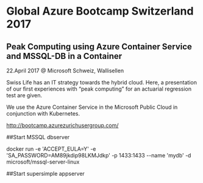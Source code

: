 # Global Azure Bootcamp Switzerland 2017
## Peak Computing using Azure Container Service and MSSQL-DB in a Container

22.April 2017 @ Microsoft Schweiz, Wallisellen

Swiss Life has an IT strategy towards the hybrid cloud. Here, a presentation of our first experiences with “peak computing” for an actuarial regression test are given.

We use the Azure Container Service in the Microsoft Public Cloud in conjunction with Kubernetes.

http://bootcamp.azurezurichusergroup.com/



##Start MSSQL dbserver

docker run 	-e 'ACCEPT_EULA=Y' -e 'SA_PASSWORD=AM89jkdip98LKMJdkp' -p 1433:1433 --name 'mydb' -d microsoft/mssql-server-linux

##Start supersimple appserver







 
 
